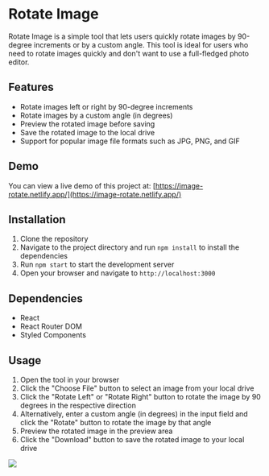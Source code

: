 # Rotate Image

Rotate Image is a simple tool that lets users quickly rotate images by 90-degree increments or by a custom angle. This tool is ideal for users who need to rotate images quickly and don't want to use a full-fledged photo editor.

## Features

- Rotate images left or right by 90-degree increments
- Rotate images by a custom angle (in degrees)
- Preview the rotated image before saving
- Save the rotated image to the local drive
- Support for popular image file formats such as JPG, PNG, and GIF

## Demo

You can view a live demo of this project at: [https://image-rotate.netlify.app/](https://image-rotate.netlify.app/)

## Installation

1. Clone the repository
2. Navigate to the project directory and run `npm install` to install the dependencies
3. Run `npm start` to start the development server
4. Open your browser and navigate to `http://localhost:3000`

## Dependencies

- React
- React Router DOM
- Styled Components

## Usage

1. Open the tool in your browser
2. Click the "Choose File" button to select an image from your local drive
3. Click the "Rotate Left" or "Rotate Right" button to rotate the image by 90 degrees in the respective direction
4. Alternatively, enter a custom angle (in degrees) in the input field and click the "Rotate" button to rotate the image by that angle
5. Preview the rotated image in the preview area
6. Click the "Download" button to save the rotated image to your local drive


![](./ImageRotate.png)
